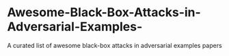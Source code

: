 # Awesome-Black-Box-Attacks-in-Adversarial-Examples-
A curated list of awesome black-box attacks in adversarial examples papers
